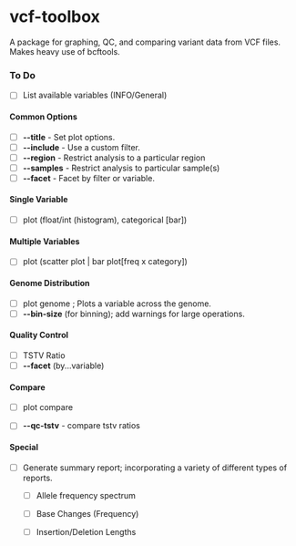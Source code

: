 vcf-toolbox
===========

A package for graphing, QC, and comparing variant data from VCF files. Makes heavy use of bcftools.

### To Do

- [ ] List available variables (INFO/General)

#### Common Options

- [ ] __--title__ - Set plot options.
- [ ] __--include__ - Use a custom filter.
- [ ] __--region__ - Restrict analysis to a particular region
- [ ] __--samples__ - Restrict analysis to particular sample(s)
- [ ] __--facet__ - Facet by filter or variable.

#### Single Variable

- [ ] plot <x> (float/int (histogram), categorical [bar])

#### Multiple Variables

- [ ] plot <x> <y> (scatter plot | bar plot[freq x category])

#### Genome Distribution

- [ ] plot genome <y> ; Plots a variable across the genome.
- [ ] __--bin-size__ (for binning); add warnings for large operations.

#### Quality Control

- [ ] TSTV Ratio
- [ ] __--facet__ (by...variable)

#### Compare

- [ ] plot compare
- [ ] __--qc-tstv__ - compare tstv ratios


#### Special

- [ ] Generate summary report; incorporating a variety of different types of reports.
	- [ ] Allele frequency spectrum
	- [ ] Base Changes (Frequency)
	- [ ] Insertion/Deletion Lengths
	
